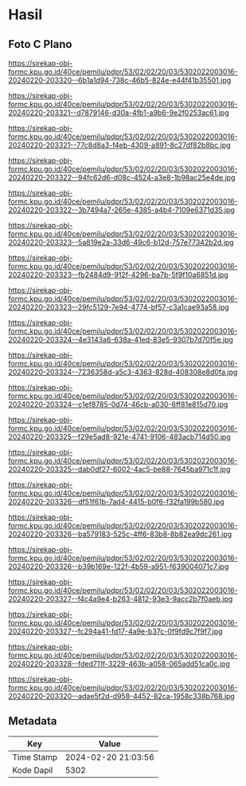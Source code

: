 # Hasil

## Foto C Plano

https://sirekap-obj-formc.kpu.go.id/40ce/pemilu/pdpr/53/02/02/20/03/5302022003016-20240220-203320--6b1a1d94-738c-46b5-824e-e44f41b35501.jpg

https://sirekap-obj-formc.kpu.go.id/40ce/pemilu/pdpr/53/02/02/20/03/5302022003016-20240220-203321--d7879146-d30a-4fb1-a9b6-9e2f0253ac61.jpg

https://sirekap-obj-formc.kpu.go.id/40ce/pemilu/pdpr/53/02/02/20/03/5302022003016-20240220-203321--77c8d8a3-f4eb-4309-a891-8c27df82b8bc.jpg

https://sirekap-obj-formc.kpu.go.id/40ce/pemilu/pdpr/53/02/02/20/03/5302022003016-20240220-203322--94fc62d6-d08c-4524-a3e8-1b98ac25e4de.jpg

https://sirekap-obj-formc.kpu.go.id/40ce/pemilu/pdpr/53/02/02/20/03/5302022003016-20240220-203322--3b7494a7-265e-4385-a4b4-7109e6371d35.jpg

https://sirekap-obj-formc.kpu.go.id/40ce/pemilu/pdpr/53/02/02/20/03/5302022003016-20240220-203323--5a819e2a-33d6-49c6-b12d-757e77342b2d.jpg

https://sirekap-obj-formc.kpu.go.id/40ce/pemilu/pdpr/53/02/02/20/03/5302022003016-20240220-203323--fb2484d9-912f-4296-ba7b-5f9f10a6851d.jpg

https://sirekap-obj-formc.kpu.go.id/40ce/pemilu/pdpr/53/02/02/20/03/5302022003016-20240220-203323--29fc5129-7e94-4774-bf57-c3a1cae93a58.jpg

https://sirekap-obj-formc.kpu.go.id/40ce/pemilu/pdpr/53/02/02/20/03/5302022003016-20240220-203324--4e3143a6-638a-41ed-83e5-9307b7d70f5e.jpg

https://sirekap-obj-formc.kpu.go.id/40ce/pemilu/pdpr/53/02/02/20/03/5302022003016-20240220-203324--7236358d-a5c3-4363-828d-408308e8d0fa.jpg

https://sirekap-obj-formc.kpu.go.id/40ce/pemilu/pdpr/53/02/02/20/03/5302022003016-20240220-203324--c1ef8785-0d74-46cb-a030-6ff81e815d70.jpg

https://sirekap-obj-formc.kpu.go.id/40ce/pemilu/pdpr/53/02/02/20/03/5302022003016-20240220-203325--f29e5ad8-921e-4741-9106-483acb714d50.jpg

https://sirekap-obj-formc.kpu.go.id/40ce/pemilu/pdpr/53/02/02/20/03/5302022003016-20240220-203325--dab0df27-6002-4ac5-be88-7645ba971c1f.jpg

https://sirekap-obj-formc.kpu.go.id/40ce/pemilu/pdpr/53/02/02/20/03/5302022003016-20240220-203326--df51f61b-7ad4-4415-b0f6-f32fa199b580.jpg

https://sirekap-obj-formc.kpu.go.id/40ce/pemilu/pdpr/53/02/02/20/03/5302022003016-20240220-203326--ba579183-525c-4ff6-83b8-8b82ea9dc261.jpg

https://sirekap-obj-formc.kpu.go.id/40ce/pemilu/pdpr/53/02/02/20/03/5302022003016-20240220-203326--b39b169e-122f-4b59-a951-f639004071c7.jpg

https://sirekap-obj-formc.kpu.go.id/40ce/pemilu/pdpr/53/02/02/20/03/5302022003016-20240220-203327--f4c4a9e4-b263-4812-93e3-9acc2b7f0aeb.jpg

https://sirekap-obj-formc.kpu.go.id/40ce/pemilu/pdpr/53/02/02/20/03/5302022003016-20240220-203327--fc294a41-fd17-4a9e-b37c-0f9fd9c7f9f7.jpg

https://sirekap-obj-formc.kpu.go.id/40ce/pemilu/pdpr/53/02/02/20/03/5302022003016-20240220-203328--fded711f-3229-463b-a058-065add51ca0c.jpg

https://sirekap-obj-formc.kpu.go.id/40ce/pemilu/pdpr/53/02/02/20/03/5302022003016-20240220-203320--adae5f2d-d958-4452-82ca-1958c338b768.jpg


## Metadata

| Key        | Value               |
| ---------- | ------------------- |
| Time Stamp | 2024-02-20 21:03:56 |
| Kode Dapil | 5302                |



